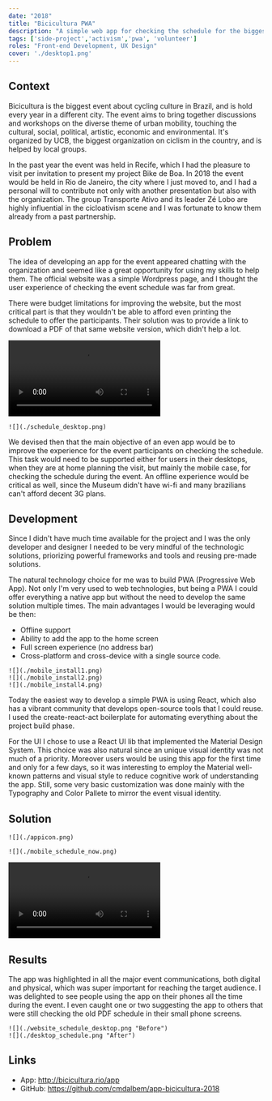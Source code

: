 ```yaml
---
date: "2018"
title: "Bicicultura PWA"
description: "A simple web app for checking the schedule for the biggest brazilian conference on bike culture."
tags: ['side-project','activism','pwa', 'volunteer']
roles: "Front-end Development, UX Design"
cover: './desktop1.png'
--- 
```


## Context
Bicicultura is the biggest event about cycling culture in Brazil, and is hold every year in a different city. The event aims to bring together discussions and workshops on the diverse theme of urban mobility, touching the cultural, social, political, artistic, economic and environmental. It's organized by UCB, the biggest organization on ciclism in the country, and is helped by local groups. 

In the past year the event was held in Recife, which I had the pleasure to visit per invitation to present my project Bike de Boa. In 2018 the event would be held in Rio de Janeiro, the city where I just moved to, and I had a personal will to contribute not only with another presentation but also with the organization. The group Transporte Ativo and its leader Zé Lobo are highly influential in the cicloativism scene and I was fortunate to know them already from a past partnership.

## Problem
The idea of developing an app for the event appeared chatting with the organization and seemed like a great opportunity for using my skills to help them. The official website was a simple Wordpress page, and I thought the user experience of checking the event schedule was far from great.

There were budget limitations for improving the website, but the most critical part is that they wouldn't be able to afford even printing the schedule to offer the participants. Their solution was to provide a link to download a PDF of that same website version, which didn't help a lot.

<video autoplay loop type="video/mp4">
    <source src="./schedule_desktop.mp4" type="video/mp4">
    Your browser does not support the video element.
</video>

```grid|1
![](./schedule_desktop.png)
``` 

We devised then that the main objective of an even app would be to improve the experience for the event participants on checking the schedule. This task would need to be supported either for users in their desktops, when they are at home planning the visit, but mainly the mobile case, for checking the schedule during the event. An offline experience would be critical as well, since the Museum didn't have wi-fi and many brazilians can't afford decent 3G plans.


## Development
Since I didn't have much time available for the project and I was the only developer and designer I needed to be very mindful of the technologic solutions, priorizing powerful frameworks and tools and reusing pre-made solutions.

The natural technology choice for me was to build PWA (Progressive Web App). Not only I'm very used to web technologies, but being a PWA I could offer everything a native app but without the need to develop the same solution multiple times. The main advantages I would be leveraging would be then:

* Offline support
* Ability to add the app to the home screen
* Full screen experience (no address bar)
* Cross-platform and cross-device with a single source code.

```grid|3
![](./mobile_install1.png)
![](./mobile_install2.png)
![](./mobile_install4.png)
``` 

Today the easiest way to develop a simple PWA is using React, which also has a vibrant community that develops open-source tools that I could reuse. I used the create-react-act boilerplate for automating everything about the project build phase.

For the UI I chose to use a React UI lib that implemented the Material Design System. This choice was also natural since an unique visual identity was not much of a priority. Moreover users would be using this app for the first time and only for a few days, so it was interesting to employ the Material well-known patterns and visual style to reduce cognitive work of understanding the app. Still, some very basic customization was done mainly with the Typography and Color Pallete to mirror the event visual identity.  

## Solution

```grid|1
![](./appicon.png)
```

```grid|1
![](./mobile_schedule_now.png)
```


<video autoplay loop type="video/mp4">
    <source src="./app_desktop.mp4" type="video/mp4">
    Your browser does not support the video element.
</video>


## Results

The app was highlighted in all the major event communications, both digital and physical, which was super important for reaching the target audience. I was delighted to see people using the app on their phones all the time during the event. I even caught one or two suggesting the app to others that were still checking the old PDF schedule in their small phone screens. 

<results-banner
    data='{
        "event total visitors": "427",
        "app total users": "500",
        "pageviews": "1,636",
        "app installs": "32"
    }'>
</results-banner>

```grid|2
![](./website_schedule_desktop.png "Before")
![](./desktop_schedule.png "After")
```


## Links

* App: http://bicicultura.rio/app
* GitHub: https://github.com/cmdalbem/app-bicicultura-2018